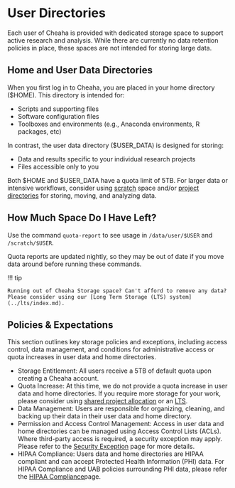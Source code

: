 # User Directories

Each user of Cheaha is provided with dedicated storage space to support active research and analysis. While there are currently no data retention policies in place, these spaces are not intended for storing large data.

## Home and User Data Directories

When you first log in to Cheaha, you are placed in your home directory ($HOME). This directory is intended for:

- Scripts and supporting files
- Software configuration files
- Toolboxes and environments (e.g., Anaconda environments, R packages, etc)

In contrast, the user data directory ($USER_DATA) is designed for storing:

- Data and results specific to your individual research projects
- Files accessible only to you

Both $HOME and $USER_DATA have a quota limit of 5TB. For larger data or intensive workflows, consider using [scratch](./scratch.md) space and/or [project directories](./project_directory.md) for storing, moving, and analyzing data.

## How Much Space Do I Have Left?

Use the command `quota-report` to see usage in `/data/user/$USER` and `/scratch/$USER`.

Quota reports are updated nightly, so they may be out of date if you move data around before running these commands.

<!-- markdownlint-disable MD046 -->
!!! tip

    Running out of Cheaha Storage space? Can't afford to remove any data? Please consider using our [Long Term Storage (LTS) system](../lts/index.md).
<!-- markdownlint-enable MD046 -->

## Policies & Expectations

This section outlines key storage policies and exceptions, including access control, data management, and conditions for administrative access or quota increases in user data and home directories.

- Storage Entitlement: All users receive a 5TB of default quota upon creating a Cheaha account.
- Quota Increase: At this time, we do not provide a quota increase in user data and home directories. If you require more storage for your work, please consider using [shared project allocation](./project_directory.md) or an [LTS](../../data_management/lts/index.md).
- Data Management: Users are responsible for organizing, cleaning, and backing up their data in their user data and home directory.
- Permission and Access Control Management: Access in user data and home directories can be managed using Access Control Lists (ACLs). Where third-party access is required, a security exception may apply. Please refer to the [Security Exception](../../data_management/research_data_responsibilities.md#security-exceptions-for-accessing-former-uab-personnel-data) page for more details.
- HIPAA Compliance: Users data and home directories are HIPAA compliant and can accept Protected Health Information (PHI) data. For HIPAA Compliance and UAB policies surrounding PHI data, please refer the [HIPAA Compliance](../../data_management/index.md#hipaa-compliance)page.
